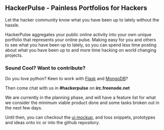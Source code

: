 HackerPulse - Painless Portfolios for Hackers
---

Let the hacker community know what you have been up to lately without
the hassle.

HackerPulse aggregates your public online activity into your own unique portfolio that represents your online pulse. Making easy for you and others to see what you have been up to lately, so you can spend less time posting about what you have been up to and more time hacking on world changing projects.

### Sound Cool? Want to contribute?
Do you love python? Keen to work with [Flask](http://flask.pocoo.org/) and [MongoDB](http://www.mongodb.org/)?

Then come chat with us in __#hackerpulse__ on __irc.freenode.net__

We are currently in the planning phase, and will have a feature list for what
we consider the minimum viable product done and some tasks broken out in the next few days.

Until then, you can checkout the [ui mockup](http://i.imgur.com/pmvnU.png), and toss snippets, prototypes and ideas onto irc or into the github repository.